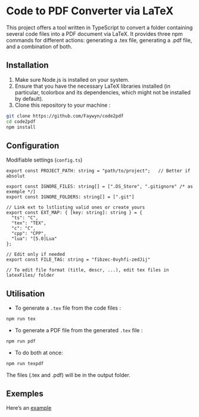 # Code to PDF Converter via LaTeX

This project offers a tool written in TypeScript to convert a folder containing several code files into a PDF document via LaTeX.
It provides three npm commands for different actions: generating a .tex file, generating a .pdf file, and a combination of both.

## Installation

1. Make sure Node.js is installed on your system.
2. Ensure that you have the necessary LaTeX libraries installed (in particular, tcolorbox and its dependencies, which might not be installed by default).
3. Clone this repository to your machine :
```bash
git clone https://github.com/Faywyn/code2pdf
cd code2pdf
npm install
```

## Configuration

Modifiable settings (`config.ts`)
```TS
export const PROJECT_PATH: string = "path/to/project";   // Better if absolut

export const IGNORE_FILES: string[] = [".DS_Store", ".gitignore" /* as exemple */]
export const IGNORE_FOLDERS: string[] = [".git"]

// Link ext to lstlisting valid ones or create yours 
export const EXT_MAP: { [key: string]: string } = {
  "ts": "C",
  "tex": "TEX",
  "c": "C",
  "cpp": "CPP",
  "lua": "[5.0]Lua"
};

// Edit only if needed
export const FILE_TAG: string = "fibzec-0vyhfi-zedJij"

// To edit file format (title, descr, ...), edit tex files in latexFiles/ folder
```

## Utilisation

- To generate a `.tex` file from the code files :
```bash
npm run tex
```
- To generate a PDF file from the generated `.tex` file :
```bash
npm run pdf
```
- To do both at once:
```bash
npm run texpdf
```

The files (.tex and .pdf) will be in the output folder.

## Exemples
Here’s an [example](https://github.com/Faywyn/code2pdf/blob/main/exemples/Faywynnn.nvim.lua.pdf)
